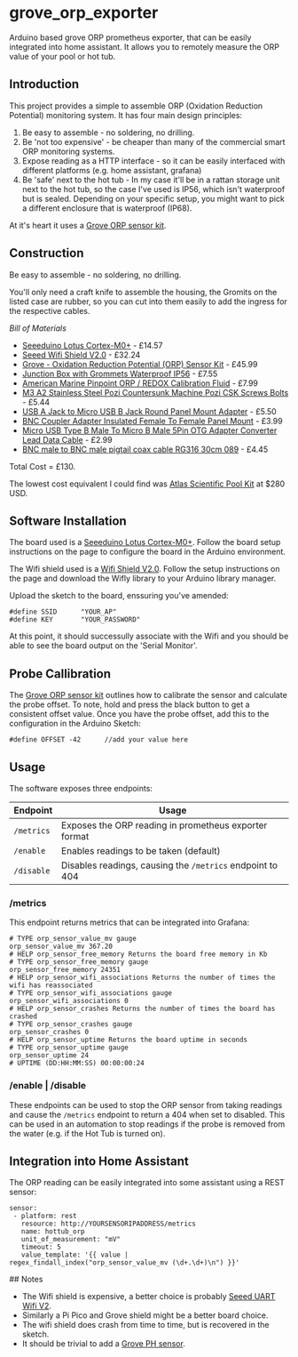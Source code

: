 # grove_orp_exporter

Arduino based grove ORP prometheus exporter, that can be easily integrated into home assistant.  It allows you to remotely measure the ORP value of your pool or hot tub.

## Introduction

This project provides a simple to assemble ORP (Oxidation Reduction Potential) monitoring system.  It has four main design principles:

1. Be easy to assemble - no soldering, no drilling.
2. Be 'not too expensive' - be cheaper than many of the commercial smart ORP monitoring systems.
3. Expose reading as a HTTP interface - so it can be easily interfaced with different platforms (e.g. home assistant, grafana)
4. Be 'safe' next to the hot tub - In my case it'll be in a rattan storage unit next to the hot tub, so the case I've used is IP56, which isn't waterproof but is sealed.  Depending on your specific setup, you might want to pick a different enclosure that is waterproof (IP68).

At it's heart it uses a <a href="https://wiki.seeedstudio.com/Grove-ORP-Sensor-kit/">Grove ORP sensor kit</a>.

## Construction

Be easy to assemble - no soldering, no drilling.

You'll only need a craft knife to assemble the housing, the Gromits on the listed case are rubber, so you can cut into them easily to add the ingress for the respective cables.

*Bill of Materials*

* <a href="https://www.amazon.co.uk/gp/product/B07Q4QDM11">Seeeduino Lotus Cortex-M0+</a> - £14.57
* <a href="https://cpc.farnell.com/seeed-studio/113030008/wifi-shield-v2-for-arduino/dp/SC14531">Seeed Wifi Shield V2.0</a> - £32.24
* <a href="https://coolcomponents.co.uk/products/grove-oxidation-reduction-potential-orp-sensor-kit-501z">Grove - Oxidation Reduction Potential (ORP) Sensor Kit</a> - £45.99
* <a href="https://www.amazon.co.uk/gp/product/B07NVRDG1V">Junction Box with Grommets Waterproof IP56</a> - £7.55
* <a href="https://www.amazon.co.uk/gp/product/B001EHAZ12">American Marine Pinpoint ORP / REDOX Calibration Fluid</a> - £7.99
* <a href="https://www.amazon.co.uk/gp/product/B08FW5BQT3">M3 A2 Stainless Steel Pozi Countersunk Machine Pozi CSK Screws Bolts</a> - £5.44
* <a href="https://thepihut.com/products/usb-a-jack-to-micro-usb-b-jack-round-panel-mount-adapter">USB A Jack to Micro USB B Jack Round Panel Mount Adapter</a> - £5.50
* <a href="https://www.ebay.co.uk/itm/BNC-Coupler-Adapter-Insulated-Female-To-Female-Panel-Mount/124401372551">BNC Coupler Adapter Insulated Female To Female Panel Mount</a> - £3.99
* <a href="https://www.ebay.co.uk/itm/Micro-USB-Type-B-Male-To-Micro-B-Male-5Pin-OTG-Adapter-Converter-Lead-Data-Cable/133524877040">Micro USB Type B Male To Micro B Male 5Pin OTG Adapter Converter Lead Data Cable</a> - £2.99
* <a href="https://www.ebay.co.uk/itm/BNC-male-to-BNC-male-pigtail-coax-cable-RG316-30cm-089/233586599610">BNC male to BNC male pigtail coax cable RG316 30cm 089</a> - £4.45

Total Cost = £130.

The lowest cost equivalent I could find was <a href="https://atlas-scientific.com/kits/wi-fi-pool-kit/">Atlas Scientific Pool Kit</a> at $280 USD.

## Software Installation

The board used is a <a href="https://wiki.seeedstudio.com/Seeeduino_Lotus_Cortex-M0-/">Seeeduino Lotus Cortex-M0+</a>.  Follow the board setup instructions on the page to configure the board in the Arduino environment.

The Wifi shield used is a <a href="https://wiki.seeedstudio.com/Wifi_Shield_V2.0/">Wifi Shield V2.0</a>.  Follow the setup instructions on the page and download the Wifly library to your Arduino library manager.

Upload the sketch to the board, enssuring you've amended:

```
#define SSID      "YOUR_AP"
#define KEY       "YOUR_PASSWORD"
```
At this point, it should successully associate with the Wifi and you should be able to see the board output on the 'Serial Monitor'.

## Probe Callibration

The <a href="https://wiki.seeedstudio.com/Grove-ORP-Sensor-kit/">Grove ORP sensor kit</a> outlines how to calibrate the sensor and calculate the probe offset.  To note, hold and press the black button to get a consistent offset value.  Once you have the probe offset, add this to the configuration in the Arduino Sketch:

`#define OFFSET -42      //add your value here`

## Usage

The software exposes three endpoints:

| Endpoint | Usage |
| -------- | ----- |
| `/metrics` | Exposes the ORP reading in prometheus exporter format |
| `/enable` | Enables readings to be taken (default) |
| `/disable` | Disables readings, causing the `/metrics` endpoint to 404 |

### /metrics

This endpoint returns metrics that can be integrated into Grafana:

```
# TYPE orp_sensor_value_mv gauge
orp_sensor_value_mv 367.20
# HELP orp_sensor_free_memory Returns the board free memory in Kb
# TYPE orp_sensor_free_memory gauge
orp_sensor_free_memory 24351
# HELP orp_sensor_wifi_associations Returns the number of times the wifi has reassociated
# TYPE orp_sensor_wifi_associations gauge
orp_sensor_wifi_associations 0
# HELP orp_sensor_crashes Returns the number of times the board has crashed
# TYPE orp_sensor_crashes gauge
orp_sensor_crashes 0
# HELP orp_sensor_uptime Returns the board uptime in seconds
# TYPE orp_sensor_uptime gauge
orp_sensor_uptime 24
# UPTIME (DD:HH:MM:SS) 00:00:00:24
```
### /enable | /disable

These endpoints can be used to stop the ORP sensor from taking readings and cause the `/metrics` endpoint to return a 404 when set to disabled.  This can be used in an automation to stop readings if the probe is removed from the water (e.g. if the Hot Tub is turned on).

## Integration into Home Assistant

The ORP reading can be easily integrated into some assistant using a REST sensor:

```
sensor:
 - platform: rest
   resource: http://YOURSENSORIPADDRESS/metrics
   name: hottub_orp
   unit_of_measurement: "mV"
   timeout: 5
   value_template: '{{ value | regex_findall_index("orp_sensor_value_mv (\d+.\d+)\n") }}'
```

## Notes

* The Wifi shield is expensive, a better choice is probably <a href="https://wiki.seeedstudio.com/Grove-UART_Wifi_V2/">Seeed UART Wifi V2</a>.
* Similarly a Pi Pico and Grove shield might be a better board choice.
* The wifi shield does crash from time to time, but is recovered in the sketch.
* It should be trivial to add a <a href="https://wiki.seeedstudio.com/Grove-PH-Sensor-kit/">Grove PH sensor</a>.
